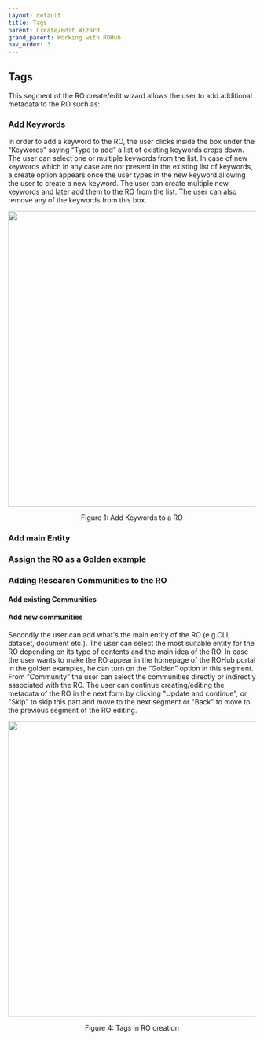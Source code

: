 ```yaml
---
layout: default
title: Tags
parent: Create/Edit Wizard
grand_parent: Working with ROHub
nav_order: 3
---
```


## Tags
This segment of the RO create/edit wizard allows the user to add additional metadata to the RO such as:

### Add Keywords
In order to add a keyword to the RO, the user clicks inside the box under the “Keywords” saying “Type to add” a list of existing keywords drops down. The user can select one or multiple keywords from the list. In case of new keywords which in any case are not present in the existing list of keywords, a create option appears once the user types in the new keyword allowing the user to create a new keyword. The user can create multiple new keywords and later add them to the RO from the list. The user can also remove any of the keywords from this box.

<p align="center"> <img src="https://box.psnc.pl/f/da4518db0d/?raw=1" width="600"> </p>
<div align="center"> Figure 1: Add Keywords to a RO</div>

### Add main Entity

### Assign the RO as a Golden example

### Adding Research Communities to the RO

#### Add existing Communities

#### Add new communities



 Secondly the user can add what's the main entity of the RO (e.g.CLI, dataset, document etc.). The user can select the most suitable entity for the RO depending on its type of contents and the main idea of the RO. In case the user wants to make the RO appear in the homepage of the ROHub portal in the golden examples, he can turn on the  “Golden” option in this segment. From “Community” the user can select the communities directly or indirectly associated with the RO. The user can continue creating/editing the metadata of the RO in the next form by clicking "Update and continue", or "Skip" to skip this part and move to the next segment or "Back" to move to the previous segment of the RO editing.

<p align="center"> <img src="https://box.psnc.pl/f/de9daa8734/?raw=1" width="600"> </p>
<div align="center"> Figure 4: Tags in RO creation </div>
